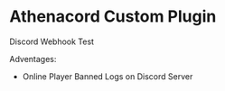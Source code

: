 # Athenacord Custom Plugin #

Discord Webhook Test

Adventages:
- Online Player Banned Logs on Discord Server
